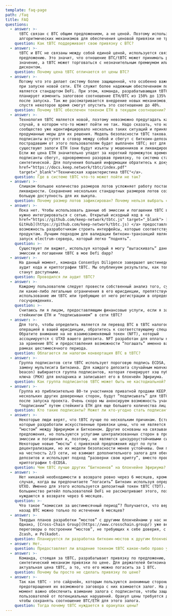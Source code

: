 ```yaml
---
template: faq-page
path: /faq
title: FAQ
questions:
  - answer: >-
      tBTC связан с BTC общим предложением, а не ценой. Поэтому использование
      алгоритмических механизмов для обеспечения ценовой привязки не требуется.
    question: Как tBTC поддерживает свою привязку c BTC?
  - answer: >-
      tBTC и BTC не связаны между собой единой ценой, используется связка по
      предложению. Это значит, что отношение BTC/tBTC может принимать разное
      значение, а tBTC может торговаться с незначительным премиумом или
      дисконтом.
    question: Почему цена tBTC отличается от цены BTC?
  - answer: >-
      Потому что это делает систему более защищенной, что особенно важно в DeFi
      при запуске новой сети. ETH служит более надежным обеспечением потому, что
      является стандартом DeFi. При этом, команда, разрабатывающая tBTC,
      планирует изменить залоговое соотношение ETH/BTC из 150% до 135% вскоре
      после запуска. Так же рассматривается внедрение новых механизмов, которые
      спустя некоторое время смогут опустить это соотношение до 40%.
    question: Почему tBTC обеспечен токеном ETH в текущем соотношении?
  - answer: >-
      Технология tBTC является новой, поэтому невозможно предугадать каждый
      случай, в котором что-то может пойти не так. Надо сказать, что наше
      сообщество уже идентифицировало несколько таких ситуаций и приняло
      продуманные меры для их решения. Модель безопасности tBTC такова, что если
      подписанты вступят в сговор между собой и сбегут с биткоин-депозитом, то
      пострадавшим от этого пользователям будет выплачен tBTC; вот для чего
      существуют залоги ETH (они будут изъяты у мошенников и ликвидированы).
      Если же цена ETH значительно упадет за короткий промежуток времени и ВСЕ
      подписанты сбегут, одновременно разорвав привязку, то система станет
      синтетической. Для получения большей информации обратитесь к документу <a
      href="https://docs.keep.network/tbtc/index.pdf"
      target="_blank">"Техническая характеристика tBTC"</a>.
    question: Где в системе tBTC что-то может пойти не так?
  - answer: >-
      Слишком большое количество размеров лотов усложняет работу поставщикам
      ликвидности. Сохранение нескольких стандартных размеров лотов создает
      большую доступность для их выкупа.
    question: Почему размер лотов зафиксирован? Почему нельзя выбрать случайный номинал?
  - answer: >-
      Пока нет. Чтобы использовать данные об эмиссии и погашении tBTC в dapps
      нужно интегрироваться с сетью. Открытый исходный код в <a
      href="https://github.com/keep-network/tbtc.js" target="_blank"> [tbtc.js
      GitHub](https://github.com/keep-network/tbtc.js) </a> предоставляет
      возможность разработчикам строить интерфейсы, которые соответствуют их
      продуктам. Лучшим подходом для валидации биткоин-транзакций является
      запуск electrum-сервера, который легко “поднять”.
    question: >-
      Существует ли виджет, используя который я могу “вытаскивать” данные об
      эмиссии и погашении tBTC в мое Defi dapp?
  - answer: >-
      На данный момент, команда ConsenSys Diligence завершает шестинедельный
      аудит кода и криптографии tBTC. Мы опубликуем результаты, как только они
      станут доступными.
    question: Проводился ли аудит tBTC?
  - answer: >-
      Каждому пользователю следует провести собственный анализ того, существуют
      ли какие-либо легальные ограничения в его юрисдикции, препятствующие
      использование им tBTC или требующие от него регистрации в определенных
      госучреждениях.
    question: >-
      Считаюсь ли я лицом, предоставляющим финансовые услуги, если я занимаюсь
      стейкингом ETH и “подписыванием” в сети tBTC?
  - answer: >-
      Для того, чтобы определить является ли перевод BTC в tBTC налогооблагаемой
      операцией в вашей юрисдикции, обратитесь к соответствующему специалисту.
      Обратите внимание на не взаимозаменяемый токен (NFT), который
      ассоциируется с UTXO вашего депозита. NFT разработан для оплаты комиссии
      за хранение BTC и предоставления возможности “погашать” именно ваш UTXO в
      рамках шестимесячного периода.
    question: Облагается ли налогом конвертация BTC в tBTC?
  - answer: >-
      Группа подписантов сети tBTC использует пороговую подпись ECDSA, как
      замену мультисига Биткоина. Для каждого депозита случайным маячком (random
      beacon) выбирается группа подписантов, которая генерирует хэш публичного
      ключа (PKH) для вкладчика и записывает его в блокчейн Эфириума.
    question: Как группа подписантов tBTC может быть не кастодиальной?
  - answer: >-
      Группа из приблизительно 80-ти участников приватной продажи KEEP, а также
      нескольких других доверенных сторон, будут “подписывать” для tBTC сразу же
      после запуска проекта. Очень скоро мы анонсируем возможность участия в
      “подписании” путем стейкинга ETH для еще большего количества лиц.
    question: Кто такие подписанты? Может ли кто-угодно стать подписантом?
  - answer: >-
      Некоторые люди верят, что tBTC лучше по нескольким причинам. Есть проекты,
      которые разработали искусственные привязки цены, что не является истинным
      “мостом” между Эфириумом и Биткоином. Другие основаны на связывании
      предложения, но пользуются услугами централизованных сторон в процессе
      эмиссии и погашения и, поэтому, не являются цензуроустойчивыми системами.
      Некоторые новые “мосты” с привязкой предложения идут по пути
      децентрализации, но их модели безопасности менее устойчивы. Они полагаются
      на честность 2/3 сети, не взимают дополнительного залога для обеспечения
      депозитов и используют подход “разверни свою крипту”, вместо проверенной
      криптографии t-ECDSA.
    question: Чем tBTC лучше других “Биткоинов” на блокчейне Эфириума?
  - answer: >-
      Нет никакой необходимости в возврате ровно через 6 месяцев, кроме того
      случая, когда вы предпочитаете ”погасить” Биткоин используя определенный
      UTXO. Именно для этого используется депозитный токен tBTC (TDT). Однако,
      большинство ритейл пользователей DeFi не рассматривают этого, поэтому и не
      нуждаются в возврате через 6 месяцев.
    question: >-
      Что такое “комиссия за шестимесячный период”? Получается, что вернуть
      назад BTC можно только по истечении 6 месяцев?
  - answer: >-
      Твердых планов разработки “мостов” с другими блокчейнами у нас нет.
      Однако, [Cross-Chain Group](https://www.crosschain.group/) уже вели
      переговоры о построении “мостов”, не требующих к себе доверия, с Cosmos,
      Zcash, и Polkadot.
    question: Планируется ли разработка биткоин-мостов к другим блокчейнам?
  - answer: Нет.
    question: Предоставляет ли владение токеном tBTC какое-либо право управления?
  - answer: >-
      Команда, стоящая за tBTC, разрабатывает привязку по предложению, а не
      синтетический механизм привязки по цене. Для держателей биткоина важна не
      актуальная цена tBTC, а то, что его можно погасить за 1 BTC.
    question: Почему бы просто не сделать привязку по цене?
  - answer: >-
      Так как tBTC - это сайдчейн, которым пользуются анонимные стороны, то для
      предотвращения их возможного заговора с них взимается залог. На данный
      момент важно обеспечить взимание залога с подписантов, чтобы защитить
      пользователей от потенциальных нарушений. Оракул цены требуется для того,
      чтобы сохранять соотношение BTC/ETH для этого залога.
    question: Тогда почему tBTC нуждается в оракулах цены?
---
```


